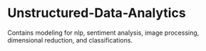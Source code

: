 # Unstructured-Data-Analytics

Contains modeling for nlp, sentiment analysis, image processing, dimensional reduction, and classifications.
